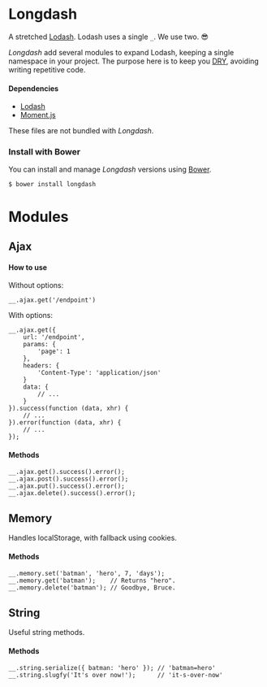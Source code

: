 Longdash
========

A stretched [Lodash](https://lodash.com/). Lodash uses a single `_`. We use two. :sunglasses:

*Longdash* add several modules to expand Lodash, keeping a single namespace in your project. The purpose here is to keep you [DRY](https://en.wikipedia.org/wiki/Don%27t_repeat_yourself), avoiding writing repetitive code. 

#### Dependencies

- [Lodash](https://lodash.com/)
- [Moment.js](http://momentjs.com/)

These files are not bundled with *Longdash*.

### Install with Bower

You can install and manage *Longdash* versions using [Bower](http://bower.io).

```
$ bower install longdash
```

# Modules

## Ajax

#### How to use

Without options:

```
__.ajax.get('/endpoint')
```

With options:

```
__.ajax.get({
    url: '/endpoint',
    params: {
        'page': 1
    },
    headers: {
        'Content-Type': 'application/json'
    }
    data: {
        // ...
    }
}).success(function (data, xhr) {
    // ...
}).error(function (data, xhr) {
    // ...
});
```

#### Methods

```
__.ajax.get().success().error();
__.ajax.post().success().error();
__.ajax.put().success().error();
__.ajax.delete().success().error();
```

## Memory

Handles localStorage, with fallback using cookies.

#### Methods

```
__.memory.set('batman', 'hero', 7, 'days');
__.memory.get('batman');    // Returns "hero".
__.memory.delete('batman'); // Goodbye, Bruce.
```

## String

Useful string methods.

#### Methods

```
__.string.serialize({ batman: 'hero' }); // 'batman=hero'
__.string.slugfy('It's over now!');      // 'it-s-over-now'
```
